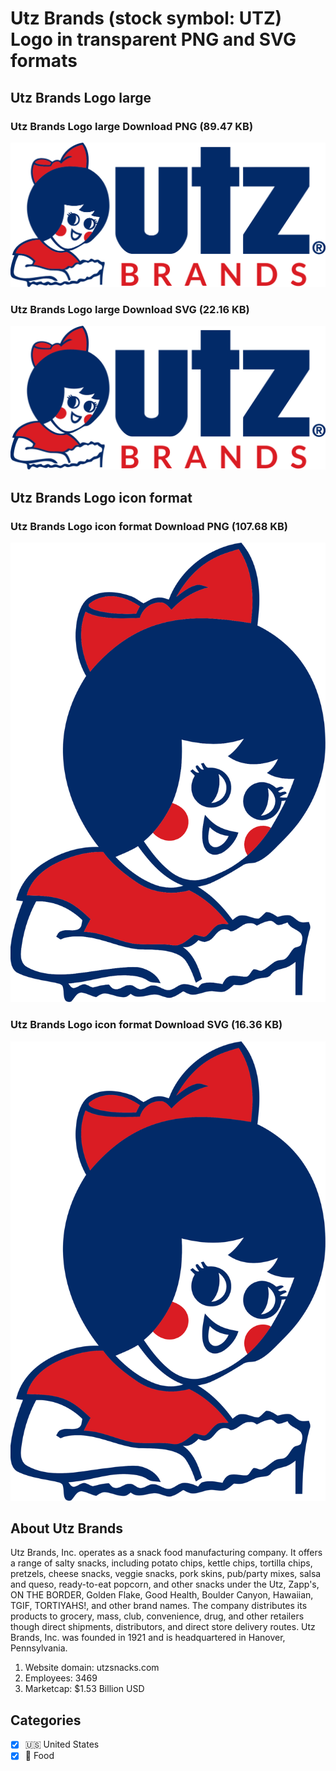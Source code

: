 # Utz Brands (stock symbol: UTZ) Logo in transparent PNG and SVG formats

## Utz Brands Logo large

### Utz Brands Logo large Download PNG (89.47 KB)

![Utz Brands Logo large Download PNG (89.47 KB)](/img/orig/UTZ_BIG-87dec56b.png)

### Utz Brands Logo large Download SVG (22.16 KB)

![Utz Brands Logo large Download SVG (22.16 KB)](/img/orig/UTZ_BIG-6c2e0c03.svg)

## Utz Brands Logo icon format

### Utz Brands Logo icon format Download PNG (107.68 KB)

![Utz Brands Logo icon format Download PNG (107.68 KB)](/img/orig/UTZ-07a17d77.png)

### Utz Brands Logo icon format Download SVG (16.36 KB)

![Utz Brands Logo icon format Download SVG (16.36 KB)](/img/orig/UTZ-c5579d04.svg)

## About Utz Brands

Utz Brands, Inc. operates as a snack food manufacturing company. It offers a range of salty snacks, including potato chips, kettle chips, tortilla chips, pretzels, cheese snacks, veggie snacks, pork skins, pub/party mixes, salsa and queso, ready-to-eat popcorn, and other snacks under the Utz, Zapp's, ON THE BORDER, Golden Flake, Good Health, Boulder Canyon, Hawaiian, TGIF, TORTIYAHS!, and other brand names. The company distributes its products to grocery, mass, club, convenience, drug, and other retailers though direct shipments, distributors, and direct store delivery routes. Utz Brands, Inc. was founded in 1921 and is headquartered in Hanover, Pennsylvania.

1. Website domain: utzsnacks.com
2. Employees: 3469
3. Marketcap: $1.53 Billion USD


## Categories
- [x] 🇺🇸 United States
- [x] 🍴 Food
